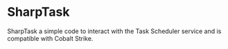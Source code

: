 # SharpTask
SharpTask a simple code to interact with the Task Scheduler service and is compatible with Cobalt Strike.
